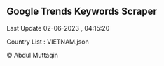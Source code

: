 

## Google Trends Keywords Scraper 
 
Last Update 02-06-2023 , 04:15:20

Country List :
VIETNAM.json



© Abdul Muttaqin 
